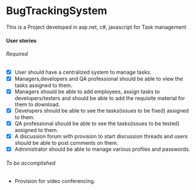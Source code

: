 <h1>BugTrackingSystem</h1>

<p>This is a Project developed in asp.net, c#, javascript  for Task management </p>

<h4>User stories</h4>

<h6>Required</h6>
 
* [x] User should have a centralized system to manage tasks.
* [x] Managers,developers and QA professional should be able to view the tasks assigned to them.
* [x] Managers should be able to add employees, assign tasks to developers/testers and should be able to add the requisite material for them to download.
* [x] Developers should be able to see the tasks(issues to be fixed) assigned to them. 
* [x] QA professional should be able to see the tasks(issues to be tested) assigned to them.
* [x] A discussion forum with provision to start discussion threads and users should be able to post comments on them.
* [x] Administrator should be able to manage various profiles and passwords.

<h6>To be accomplished</h6>

* Provision for video conferencing.
